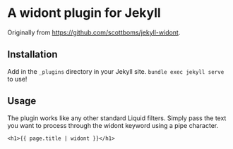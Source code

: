 # A widont plugin for Jekyll

Originally from https://github.com/scottboms/jekyll-widont.

## Installation

Add in the `_plugins` directory in your Jekyll site. `bundle exec jekyll serve` to use!

## Usage

The plugin works like any other standard Liquid filters. Simply pass the text you want to process through the widont keyword using a pipe character.

    <h1>{{ page.title | widont }}</h1>
